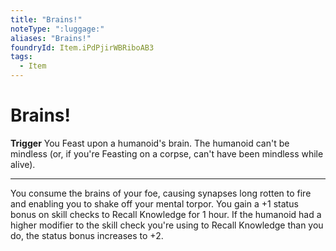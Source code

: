 ```yaml
---
title: "Brains!"
noteType: ":luggage:"
aliases: "Brains!"
foundryId: Item.iPdPjirWBRiboAB3
tags:
  - Item
---
```


# Brains!

**Trigger** You Feast upon a humanoid's brain. The humanoid can't be mindless (or, if you're Feasting on a corpse, can't have been mindless while alive).

* * *

You consume the brains of your foe, causing synapses long rotten to fire and enabling you to shake off your mental torpor. You gain a +1 status bonus on skill checks to Recall Knowledge for 1 hour. If the humanoid had a higher modifier to the skill check you're using to Recall Knowledge than you do, the status bonus increases to +2.
